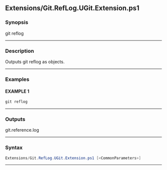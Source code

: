 
Extensions/Git.RefLog.UGit.Extension.ps1
----------------------------------------
### Synopsis
git reflog

---
### Description

Outputs git reflog as objects.

---
### Examples
#### EXAMPLE 1
```PowerShell
git reflog
```

---
### Outputs
git.reference.log


---
### Syntax
```PowerShell
Extensions/Git.RefLog.UGit.Extension.ps1 [<CommonParameters>]
```
---


